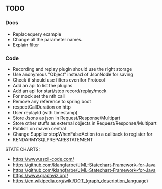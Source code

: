## TODO

### Docs
* Replacequery example
* Change all the parameter names
* Explain filter
### Code
* Recording and replay plugin should use the right storage
* Use anonymous "Object" instead of JsonNode for saving
* Check if should use filters even for Protocol
* Add an api to list the plugins
* Add an api for start/stop record/replay/mock
* For mock set the nth call
* Remove any reference to spring boot
* respectCallDuration on http
* User replayId (with timestamp)
* Store Jsons as json in Request/Response/Multipart
* Store other stuffs as external objects in Request/Response/Multipart
* Publish on maven central
* Change Supplier<Boolean> stopWhenFalseAction to a callback to register for
* KENDARMYSQLPREPARESTATEMENT




STATE CHARTS:

* https://www.ascii-code.com/
* https://github.com/klangfarbe/UML-Statechart-Framework-for-Java
* https://github.com/klangfarbe/UML-Statechart-Framework-for-Java
* https://www.graphviz.org/
* https://en.wikipedia.org/wiki/DOT_(graph_description_language)